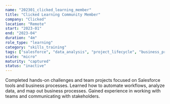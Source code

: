 ```yaml
---
name: "202301_clicked_learning_member"
title: "Clicked Learning Community Member"
company: "Clicked"
location: "Remote"
start: "2023-01"
end: "2023-04"
duration: "4m"
role_type: "learning"
category: "skills_training"
tags: ["salesforce", "data_analysis", "project_lifecycle", "business_process"]
scale: "micro"
maturity: "captured"
status: "inactive"
---
```


Completed hands-on challenges and team projects focused on Salesforce tools and business processes. Learned how to automate workflows, analyze data, and map out business processes. Gained experience in working with teams and communicating with stakeholders.
